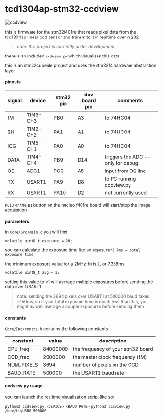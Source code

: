 # tcd1304ap-stm32-ccdview
![ccdview](https://i.imgur.com/LIap1Z3.gif)

this is firmware for the stm32f401re that reads pixel data from the tcd1304ap linear ccd sensor and transmits it in realtime over rs232

> *note: this project is currently under development*

there is an included `ccdview.py` which visualises this data

this is an stm32cubeide project and uses the stm32f4 hardware abstraction layer

#### pinouts
| signal | device | stm32 pin | dev board pin | comments |
| --- | --- | --- | --- | --- |
| fM | TIM3-CH3 | PB0 | A3 | to 74HC04 |
| SH | TIM2-CH2 | PA1 | A1 | to 74HC04 |
| ICG | TIM5-CH1 | PA0 | A0 | to 74HC04 |
| DATA | TIM4-CH4 | PB9 | D14 | triggers the ADC -- only for debug |
| OS | ADC1 | PC0 | A5 | input from OS line |
| TX | USART1 | PA9 | D8 | to PC running ccdview.py |
| RX | USART1 | PA10 | D2 | not currently used |

`PC13` or the `B1` button on the nucleo f401re board will start/stop the image acquisition

#### parameters
in `Core/Src/main.c` you will find

    volatile uint8_t exposure = 20;

you can calculate the exposure time like so `exposure*3.7ms = total exposure time`

the minimum exposure value for a 2MHz `fM` is 2, or 7.388ms

    volatile uint8_t avg = 1;

setting this value to >1 will average multiple exposures before sending the data over USART1

> note: sending the 3694 pixels over USART1 at 500000 baud takes ~150ms, so if your total exposure time is much less than this, you might as well average a couple exposures before sending them

#### constants

`Core/Inc/consts.h` contains the following constants

| constant | value | description |
| --- | --- | --- |
| CPU_freq | 84000000 | the frequency of your stm32 board |
| CCD_freq | 2000000 | the master clock frequency (fM) |
| NUM_PIXELS | 3694 | number of pixels on the CCD |
| BAUD_RATE | 500000 | the USART1 baud rate |

#### ccdview.py usage

you can launch the realtime visualisation script like so:

`python3 ccdview.py <DEVICE> <BAUD RATE>`
`python3 ccdview.py /dev/ttyUSB0 500000`